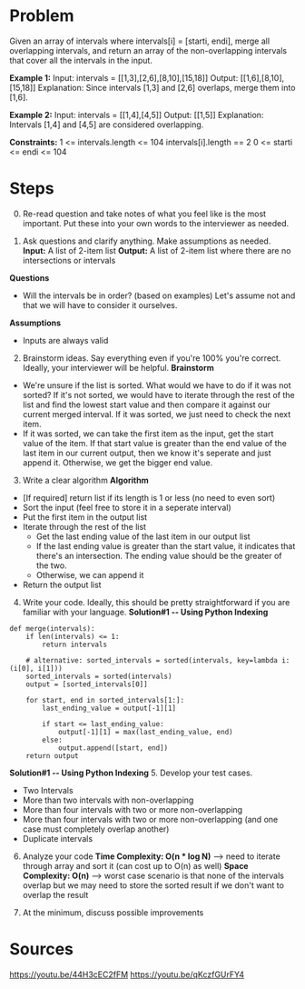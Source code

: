 # Problem
Given an array of intervals where intervals[i] = [starti, endi], merge all overlapping intervals, and return an array of the non-overlapping intervals that cover all the intervals in the input.
 
**Example 1:**
Input: intervals = [[1,3],[2,6],[8,10],[15,18]] 
Output: [[1,6],[8,10],[15,18]] 
Explanation: Since intervals [1,3] and [2,6] overlaps, merge them into [1,6].

**Example 2:**
Input: intervals = [[1,4],[4,5]] 
Output: [[1,5]] 
Explanation: Intervals [1,4] and [4,5] are considered overlapping.
 
**Constraints:**
1 <= intervals.length <= 104
intervals[i].length == 2
0 <= starti <= endi <= 104

# Steps
0. Re-read question and take notes of what you feel like is the most important. Put these into your own words to the interviewer as needed. 

1. Ask questions and clarify anything. Make assumptions as needed.
**Input:** A list of 2-item list 
**Output:** A list of 2-item list where there are no intersections or intervals

**Questions**
* Will the intervals be in order? (based on examples) 
Let's assume not and that we will have to consider it ourselves.

**Assumptions**
* Inputs are always valid 

2. Brainstorm ideas. Say everything even if you're 100% you're correct. Ideally, your interviewer will be helpful. 
**Brainstorm**
* We're unsure if the list is sorted. What would we have to do if it was not sorted? If it's not sorted, we would have to iterate through the rest of the list and find the lowest start value and then compare it against our current merged interval. If it was sorted, we just need to check the next item.
* If it was sorted, we can take the first item as the input, get the start value of the item. If that start value is greater than the end value of the last item in our current output, then we know it's seperate and just append it. Otherwise, we get the bigger end value.

3. Write a clear algorithm
**Algorithm**
* [If required] return list if its length is 1 or less (no need to even sort)
* Sort the input (feel free to store it in a seperate interval)
* Put the first item in the output list
* Iterate through the rest of the list
    * Get the last ending value of the last item in our output list 
    * If the last ending value is greater than the start value, it indicates that there's an intersection. The ending value should be the greater of the two.  
    * Otherwise, we can append it
* Return the output list

4. Write your code. Ideally, this should be pretty straightforward if you are familiar with your language. 
**Solution#1 -- Using Python Indexing**
```
def merge(intervals):
    if len(intervals) <= 1:
        return intervals 
    
    # alternative: sorted_intervals = sorted(intervals, key=lambda i: (i[0], i[1]))
    sorted_intervals = sorted(intervals)
    output = [sorted_intervals[0]]

    for start, end in sorted_intervals[1:]:
        last_ending_value = output[-1][1]

        if start <= last_ending_value:
            output[-1][1] = max(last_ending_value, end)
        else:
            output.append([start, end])
    return output
```
**Solution#1 -- Using Python Indexing**
5. Develop your test cases. 
* Two Intervals 
* More than two intervals with non-overlapping
* More than four intervals with two or more non-overlapping
* More than four intervals with two or more non-overlapping (and one case must completely overlap another)
* Duplicate intervals  

6. Analyze your code
**Time Complexity: O(n * log N)** --> need to iterate through array and sort it (can cost up to O(n) as well)
**Space Complexity: O(n)** --> worst case scenario is that none of the intervals overlap but we may need to store the sorted result if we don't want to overlap the result

7. At the minimum, discuss possible improvements

# Sources
https://youtu.be/44H3cEC2fFM
https://youtu.be/qKczfGUrFY4